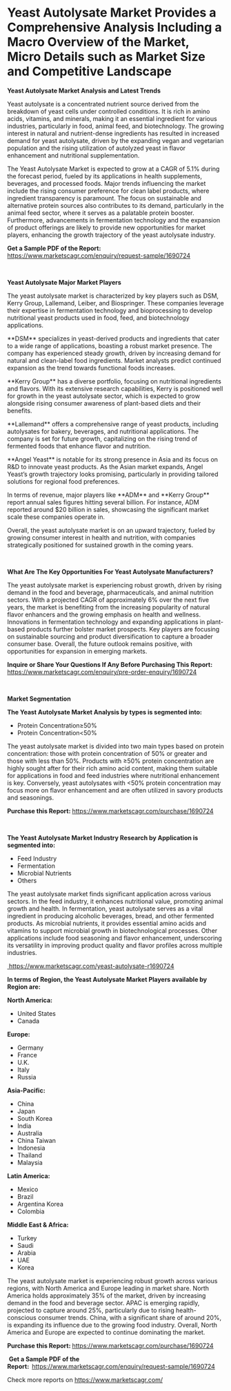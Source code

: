 <p><h1>Yeast Autolysate Market Provides a Comprehensive Analysis Including a Macro Overview of the Market, Micro Details such as Market Size and Competitive Landscape</h1></p><p><strong>Yeast Autolysate Market Analysis and Latest Trends</strong></p>
<p><p>Yeast autolysate is a concentrated nutrient source derived from the breakdown of yeast cells under controlled conditions. It is rich in amino acids, vitamins, and minerals, making it an essential ingredient for various industries, particularly in food, animal feed, and biotechnology. The growing interest in natural and nutrient-dense ingredients has resulted in increased demand for yeast autolysate, driven by the expanding vegan and vegetarian population and the rising utilization of autolyzed yeast in flavor enhancement and nutritional supplementation.</p><p>The Yeast Autolysate Market is expected to grow at a CAGR of 5.1% during the forecast period, fueled by its applications in health supplements, beverages, and processed foods. Major trends influencing the market include the rising consumer preference for clean label products, where ingredient transparency is paramount. The focus on sustainable and alternative protein sources also contributes to its demand, particularly in the animal feed sector, where it serves as a palatable protein booster. Furthermore, advancements in fermentation technology and the expansion of product offerings are likely to provide new opportunities for market players, enhancing the growth trajectory of the yeast autolysate industry.</p></p>
<p><strong>Get a Sample PDF of the Report:&nbsp;</strong> <a href="https://www.marketscagr.com/enquiry/request-sample/1690724?utm_campaign=3529&utm_medium=2&utm_source=Github&utm_content=ia&utm_term=26032025&utm_id=yeast-autolysate">https://www.marketscagr.com/enquiry/request-sample/1690724</a></p>
<p>&nbsp;</p>
<p><strong>Yeast Autolysate Major Market Players</strong></p>
<p><p>The yeast autolysate market is characterized by key players such as DSM, Kerry Group, Lallemand, Leiber, and Biospringer. These companies leverage their expertise in fermentation technology and bioprocessing to develop nutritional yeast products used in food, feed, and biotechnology applications.</p><p>**DSM** specializes in yeast-derived products and ingredients that cater to a wide range of applications, boasting a robust market presence. The company has experienced steady growth, driven by increasing demand for natural and clean-label food ingredients. Market analysts predict continued expansion as the trend towards functional foods increases.</p><p>**Kerry Group** has a diverse portfolio, focusing on nutritional ingredients and flavors. With its extensive research capabilities, Kerry is positioned well for growth in the yeast autolysate sector, which is expected to grow alongside rising consumer awareness of plant-based diets and their benefits.</p><p>**Lallemand** offers a comprehensive range of yeast products, including autolysates for bakery, beverages, and nutritional applications. The company is set for future growth, capitalizing on the rising trend of fermented foods that enhance flavor and nutrition.</p><p>**Angel Yeast** is notable for its strong presence in Asia and its focus on R&D to innovate yeast products. As the Asian market expands, Angel Yeast’s growth trajectory looks promising, particularly in providing tailored solutions for regional food preferences.</p><p>In terms of revenue, major players like **ADM** and **Kerry Group** report annual sales figures hitting several billion. For instance, ADM reported around $20 billion in sales, showcasing the significant market scale these companies operate in.</p><p>Overall, the yeast autolysate market is on an upward trajectory, fueled by growing consumer interest in health and nutrition, with companies strategically positioned for sustained growth in the coming years.</p></p>
<p>&nbsp;</p>
<p><strong>What Are The Key Opportunities For Yeast Autolysate Manufacturers?</strong></p>
<p><p>The yeast autolysate market is experiencing robust growth, driven by rising demand in the food and beverage, pharmaceuticals, and animal nutrition sectors. With a projected CAGR of approximately 6% over the next five years, the market is benefiting from the increasing popularity of natural flavor enhancers and the growing emphasis on health and wellness. Innovations in fermentation technology and expanding applications in plant-based products further bolster market prospects. Key players are focusing on sustainable sourcing and product diversification to capture a broader consumer base. Overall, the future outlook remains positive, with opportunities for expansion in emerging markets.</p></p>
<p><strong>Inquire or Share Your Questions If Any Before Purchasing This Report:</strong> <a href="https://www.marketscagr.com/enquiry/pre-order-enquiry/1690724?utm_campaign=3529&utm_medium=2&utm_source=Github&utm_content=ia&utm_term=26032025&utm_id=yeast-autolysate">https://www.marketscagr.com/enquiry/pre-order-enquiry/1690724</a></p>
<p>&nbsp;</p>
<p><strong>Market Segmentation</strong></p>
<p><strong>The Yeast Autolysate Market Analysis by types is segmented into:</strong></p>
<p><ul><li>Protein Concentration≥50%</li><li>Protein Concentration<50%</li></ul></p>
<p><p>The yeast autolysate market is divided into two main types based on protein concentration: those with protein concentration of 50% or greater and those with less than 50%. Products with ≥50% protein concentration are highly sought after for their rich amino acid content, making them suitable for applications in food and feed industries where nutritional enhancement is key. Conversely, yeast autolysates with <50% protein concentration may focus more on flavor enhancement and are often utilized in savory products and seasonings.</p></p>
<p><strong>Purchase this Report:&nbsp;</strong><a href="https://www.marketscagr.com/purchase/1690724?utm_campaign=3529&utm_medium=2&utm_source=Github&utm_content=ia&utm_term=26032025&utm_id=yeast-autolysate">https://www.marketscagr.com/purchase/1690724</a></p>
<p>&nbsp;</p>
<p><strong>The Yeast Autolysate Market Industry Research by Application is segmented into:</strong></p>
<p><ul><li>Feed Industry</li><li>Fermentation</li><li>Microbial Nutrients</li><li>Others</li></ul></p>
<p><p>The yeast autolysate market finds significant application across various sectors. In the feed industry, it enhances nutritional value, promoting animal growth and health. In fermentation, yeast autolysate serves as a vital ingredient in producing alcoholic beverages, bread, and other fermented products. As microbial nutrients, it provides essential amino acids and vitamins to support microbial growth in biotechnological processes. Other applications include food seasoning and flavor enhancement, underscoring its versatility in improving product quality and flavor profiles across multiple industries.</p></p>
<p><a href="https://www.marketscagr.com/yeast-autolysate-r1690724?utm_campaign=3529&utm_medium=2&utm_source=Github&utm_content=ia&utm_term=26032025&utm_id=yeast-autolysate">&nbsp;https://www.marketscagr.com/yeast-autolysate-r1690724</a></p>
<p><strong>In terms of Region, the Yeast Autolysate Market Players available by Region are:</strong></p>
<p>
    <p> <strong> North America: </strong>
        <ul>
            <li>United States</li>
            <li>Canada</li>
        </ul>
        </p> 
    <p> <strong> Europe: </strong>
        <ul>
            <li>Germany</li>
            <li>France</li>
            <li>U.K.</li>
            <li>Italy</li>
            <li>Russia</li>
        </ul>
        </p> 
    <p> <strong> Asia-Pacific: </strong>
        <ul>
            <li>China</li>
            <li>Japan</li>
            <li>South Korea</li>
            <li>India</li>
            <li>Australia</li>
            <li>China Taiwan</li>
            <li>Indonesia</li>
            <li>Thailand</li>
            <li>Malaysia</li>
        </ul>
        </p> 
    <p> <strong> Latin America: </strong>
        <ul>
            <li>Mexico</li>
            <li>Brazil</li>
            <li>Argentina Korea</li>
            <li>Colombia</li>
        </ul>
        </p> 
    <p> <strong> Middle East & Africa: </strong>
        <ul>
            <li>Turkey</li>
            <li>Saudi</li>
            <li>Arabia</li>
            <li>UAE</li>
            <li>Korea</li>
        </ul>
    </p>
    </p>
<p><p>The yeast autolysate market is experiencing robust growth across various regions, with North America and Europe leading in market share. North America holds approximately 35% of the market, driven by increasing demand in the food and beverage sector. APAC is emerging rapidly, projected to capture around 25%, particularly due to rising health-conscious consumer trends. China, with a significant share of around 20%, is expanding its influence due to the growing food industry. Overall, North America and Europe are expected to continue dominating the market.</p></p>
<p><strong>Purchase this Report: </strong><a href="https://www.marketscagr.com/purchase/1690724?utm_campaign=3529&utm_medium=2&utm_source=Github&utm_content=ia&utm_term=26032025&utm_id=yeast-autolysate">https://www.marketscagr.com/purchase/1690724</a></p>
<p>&nbsp;<strong>Get a Sample PDF of the Report:&nbsp;&nbsp;</strong><a href="https://www.marketscagr.com/enquiry/request-sample/1690724?utm_campaign=3529&utm_medium=2&utm_source=Github&utm_content=ia&utm_term=26032025&utm_id=yeast-autolysate">https://www.marketscagr.com/enquiry/request-sample/1690724</a></p>
<p><strong></strong></p>
<p>Check more reports on <a href="https://www.marketscagr.com/?utm_campaign=3529&utm_medium=2&utm_source=Github&utm_content=ia&utm_term=26032025&utm_id=yeast-autolysate">https://www.marketscagr.com/</a></p>